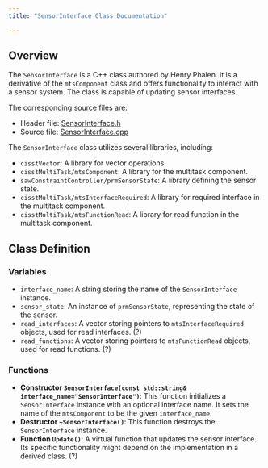 ```yaml
---
title: "SensorInterface Class Documentation"

---
```


## Overview

The `SensorInterface` is a C++ class authored by Henry Phalen. It is a derivative of the `mtsComponent` class and offers functionality to interact with a sensor system. The class is capable of updating sensor interfaces.

The corresponding source files are:
- Header file: [SensorInterface.h](https://git.lcsr.jhu.edu/bigss/bigssRoboticSystem/-/blob/master/components/include/bigssRoboticSystem/RobotInterfaceObject.h)
- Source file: [SensorInterface.cpp](https://git.lcsr.jhu.edu/bigss/bigssRoboticSystem/-/blob/master/components/code/RobotInterfaceObject.cpp)

The `SensorInterface` class utilizes several libraries, including:

- `cisstVector`: A library for vector operations.
- `cisstMultiTask/mtsComponent`: A library for the multitask component.
- `sawConstraintController/prmSensorState`: A library defining the sensor state.
- `cisstMultiTask/mtsInterfaceRequired`: A library for required interface in the multitask component.
- `cisstMultiTask/mtsFunctionRead`: A library for read function in the multitask component.

## Class Definition

### Variables

- `interface_name`: A string storing the name of the `SensorInterface` instance.
- `sensor_state`: An instance of `prmSensorState`, representing the state of the sensor.
- `read_interfaces`: A vector storing pointers to `mtsInterfaceRequired` objects, used for read interfaces. (?)
- `read_functions`: A vector storing pointers to `mtsFunctionRead` objects, used for read functions. (?)

### Functions

- **Constructor `SensorInterface(const std::string& interface_name="SensorInterface")`**: This function initializes a `SensorInterface` instance with an optional interface name. It sets the name of the `mtsComponent` to be the given `interface_name`.
- **Destructor `~SensorInterface()`**: This function destroys the `SensorInterface` instance.
- **Function `Update()`**: A virtual function that updates the sensor interface. Its specific functionality might depend on the implementation in a derived class. (?)
